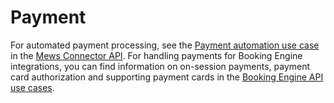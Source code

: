 # Payment

For automated payment processing, see the [Payment automation use case](https://mews-systems.gitbook.io/connector-api/use-cases/payment-automation) in the [Mews Connector API](https://mews-systems.gitbook.io/connector-api).
For handling payments for Booking Engine integrations, you can find information on on-session payments, payment card authorization and supporting payment cards in the [Booking Engine API use cases](https://mews-systems.gitbook.io/booking-engine-guide/use-cases).
